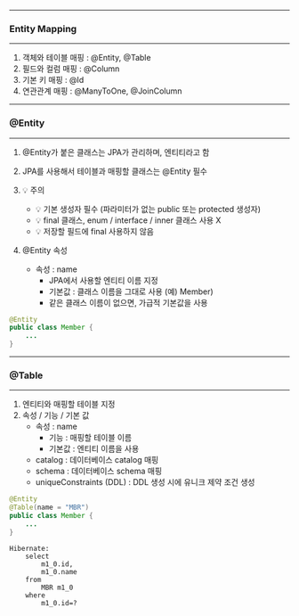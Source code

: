 -----
### Entity Mapping
-----
1. 객체와 테이블 매핑 : @Entity, @Table
2. 필드와 컬럼 매핑 : @Column
3. 기본 키 매핑 : @Id
4. 연관관계 매핑 : @ManyToOne, @JoinColumn

-----
### @Entity
-----
1. @Entity가 붙은 클래스는 JPA가 관리하며, 엔티티라고 함
2. JPA를 사용해서 테이블과 매핑할 클래스는 @Entity 필수
3. 💡 주의
   - 💡 기본 생성자 필수 (파라미터가 없는 public 또는 protected 생성자)
   - 💡 final 클래스, enum / interface / inner 클래스 사용 X
   - 💡 저장할 필드에 final 사용하지 않음

4. @Entity 속성
   - 속성 : name
     + JPA에서 사용할 엔티티  이름 지정
     + 기본값 : 클래스 이름을 그대로 사용 (예) Member)
     + 같은 클래스 이름이 없으면, 가급적 기본값을 사용
```java
@Entity
public class Member {
    ...
}
```

-----
### @Table
-----
1. 엔티티와 매핑할 테이블 지정
2. 속성 / 기능 / 기본 값
   - 속성 : name
     + 기능 : 매핑할 테이블 이름
     + 기본값 : 엔티티 이름을 사용
   - catalog : 데이터베이스 catalog 매핑
   - schema : 데이터베이스 schema 매핑
   - uniqueConstraints (DDL) : DDL 생성 시에 유니크 제약 조건 생성

```java
@Entity
@Table(name = "MBR")
public class Member {
    ...
}
```
```
Hibernate: 
    select
        m1_0.id,
        m1_0.name 
    from
        MBR m1_0 
    where
        m1_0.id=?
```


